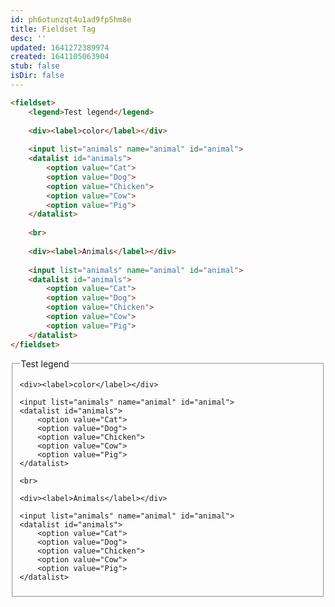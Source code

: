 ```yaml
---
id: ph6otunzqt4u1ad9fp5hm8e
title: Fieldset Tag
desc: ''
updated: 1641272389974
created: 1641105063904
stub: false
isDir: false
---
```



```html
<fieldset>
	<legend>Test legend</legend>
	
	<div><label>color</label></div>
		
	<input list="animals" name="animal" id="animal">
	<datalist id="animals">
		<option value="Cat">
		<option value="Dog">
		<option value="Chicken">
		<option value="Cow">
		<option value="Pig">
	</datalist>
		
	<br>
		
	<div><label>Animals</label></div>
		
	<input list="animals" name="animal" id="animal">
	<datalist id="animals">
		<option value="Cat">
		<option value="Dog">
		<option value="Chicken">
		<option value="Cow">
		<option value="Pig">
	</datalist>
</fieldset>
```

<fieldset>
	<legend>Test legend</legend>
	
	<div><label>color</label></div>
		
	<input list="animals" name="animal" id="animal">
	<datalist id="animals">
		<option value="Cat">
		<option value="Dog">
		<option value="Chicken">
		<option value="Cow">
		<option value="Pig">
	</datalist>
		
	<br>
		
	<div><label>Animals</label></div>
		
	<input list="animals" name="animal" id="animal">
	<datalist id="animals">
		<option value="Cat">
		<option value="Dog">
		<option value="Chicken">
		<option value="Cow">
		<option value="Pig">
	</datalist>
</fieldset>
